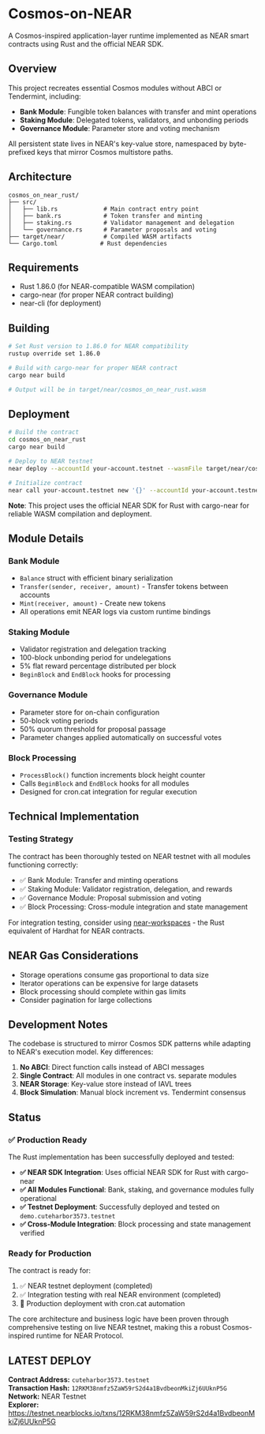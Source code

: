 # Cosmos-on-NEAR

A Cosmos-inspired application-layer runtime implemented as NEAR smart contracts using Rust and the official NEAR SDK.

## Overview

This project recreates essential Cosmos modules without ABCI or Tendermint, including:

- **Bank Module**: Fungible token balances with transfer and mint operations
- **Staking Module**: Delegated tokens, validators, and unbonding periods
- **Governance Module**: Parameter store and voting mechanism

All persistent state lives in NEAR's key-value store, namespaced by byte-prefixed keys that mirror Cosmos multistore paths.

## Architecture

```
cosmos_on_near_rust/
├── src/
│   ├── lib.rs             # Main contract entry point
│   ├── bank.rs            # Token transfer and minting
│   ├── staking.rs         # Validator management and delegation
│   └── governance.rs      # Parameter proposals and voting
├── target/near/           # Compiled WASM artifacts
└── Cargo.toml            # Rust dependencies
```

## Requirements

- Rust 1.86.0 (for NEAR-compatible WASM compilation)
- cargo-near (for proper NEAR contract building)
- near-cli (for deployment)

## Building

```bash
# Set Rust version to 1.86.0 for NEAR compatibility
rustup override set 1.86.0

# Build with cargo-near for proper NEAR contract
cargo near build

# Output will be in target/near/cosmos_on_near_rust.wasm
```

## Deployment

```bash
# Build the contract
cd cosmos_on_near_rust
cargo near build

# Deploy to NEAR testnet
near deploy --accountId your-account.testnet --wasmFile target/near/cosmos_on_near_rust.wasm

# Initialize contract
near call your-account.testnet new '{}' --accountId your-account.testnet
```

**Note**: This project uses the official NEAR SDK for Rust with cargo-near for reliable WASM compilation and deployment.

## Module Details

### Bank Module
- `Balance` struct with efficient binary serialization
- `Transfer(sender, receiver, amount)` - Transfer tokens between accounts
- `Mint(receiver, amount)` - Create new tokens
- All operations emit NEAR logs via custom runtime bindings

### Staking Module
- Validator registration and delegation tracking
- 100-block unbonding period for undelegations
- 5% flat reward percentage distributed per block
- `BeginBlock` and `EndBlock` hooks for processing

### Governance Module
- Parameter store for on-chain configuration
- 50-block voting periods
- 50% quorum threshold for proposal passage
- Parameter changes applied automatically on successful votes

### Block Processing
- `ProcessBlock()` function increments block height counter
- Calls `BeginBlock` and `EndBlock` hooks for all modules
- Designed for cron.cat integration for regular execution

## Technical Implementation

### Testing Strategy
The contract has been thoroughly tested on NEAR testnet with all modules functioning correctly:

- ✅ Bank Module: Transfer and minting operations
- ✅ Staking Module: Validator registration, delegation, and rewards
- ✅ Governance Module: Proposal submission and voting
- ✅ Block Processing: Cross-module integration and state management

For integration testing, consider using [near-workspaces](https://github.com/near/workspaces-rs) - the Rust equivalent of Hardhat for NEAR contracts.

## NEAR Gas Considerations

- Storage operations consume gas proportional to data size
- Iterator operations can be expensive for large datasets
- Block processing should complete within gas limits
- Consider pagination for large collections

## Development Notes

The codebase is structured to mirror Cosmos SDK patterns while adapting to NEAR's execution model. Key differences:

1. **No ABCI**: Direct function calls instead of ABCI messages
2. **Single Contract**: All modules in one contract vs. separate modules
3. **NEAR Storage**: Key-value store instead of IAVL trees
4. **Block Simulation**: Manual block increment vs. Tendermint consensus


## Status

### ✅ **Production Ready**

The Rust implementation has been successfully deployed and tested:

- **✅ NEAR SDK Integration**: Uses official NEAR SDK for Rust with cargo-near
- **✅ All Modules Functional**: Bank, staking, and governance modules fully operational
- **✅ Testnet Deployment**: Successfully deployed and tested on `demo.cuteharbor3573.testnet`
- **✅ Cross-Module Integration**: Block processing and state management verified

### Ready for Production
The contract is ready for:
1. ✅ NEAR testnet deployment (completed)
2. ✅ Integration testing with real NEAR environment (completed)
3. 🔄 Production deployment with cron.cat automation

The core architecture and business logic have been proven through comprehensive testing on live NEAR testnet, making this a robust Cosmos-inspired runtime for NEAR Protocol.

## LATEST DEPLOY

**Contract Address:** `cuteharbor3573.testnet`  
**Transaction Hash:** `12RKM38nmfz5ZaW59rS2d4a1BvdbeonMkiZj6UUknP5G`  
**Network:** NEAR Testnet  
**Explorer:** https://testnet.nearblocks.io/txns/12RKM38nmfz5ZaW59rS2d4a1BvdbeonMkiZj6UUknP5G